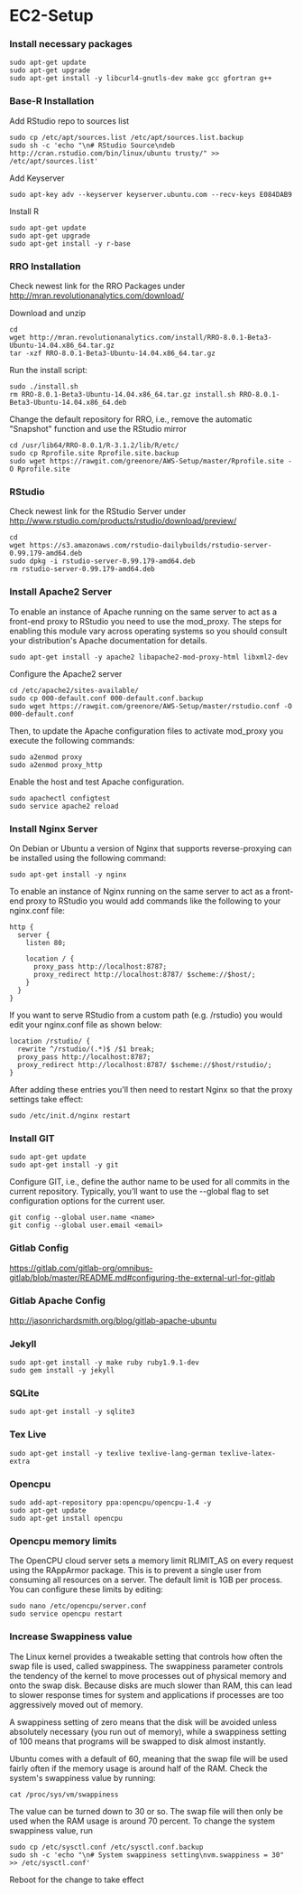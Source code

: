 # EC2-Setup

### Install necessary packages

```
sudo apt-get update
sudo apt-get upgrade
sudo apt-get install -y libcurl4-gnutls-dev make gcc gfortran g++
```

### Base-R Installation
Add RStudio repo to sources list
```
sudo cp /etc/apt/sources.list /etc/apt/sources.list.backup
sudo sh -c 'echo "\n# RStudio Source\ndeb http://cran.rstudio.com/bin/linux/ubuntu trusty/" >> /etc/apt/sources.list'
```

Add Keyserver
```
sudo apt-key adv --keyserver keyserver.ubuntu.com --recv-keys E084DAB9
```

Install R
```
sudo apt-get update
sudo apt-get upgrade
sudo apt-get install -y r-base
```

### RRO Installation
Check newest link for the RRO Packages under http://mran.revolutionanalytics.com/download/

Download and unzip
```
cd
wget http://mran.revolutionanalytics.com/install/RRO-8.0.1-Beta3-Ubuntu-14.04.x86_64.tar.gz
tar -xzf RRO-8.0.1-Beta3-Ubuntu-14.04.x86_64.tar.gz
```

Run the install script:
```
sudo ./install.sh
rm RRO-8.0.1-Beta3-Ubuntu-14.04.x86_64.tar.gz install.sh RRO-8.0.1-Beta3-Ubuntu-14.04.x86_64.deb
```

Change the default repository for RRO, i.e., remove the automatic "Snapshot" function and use the RStudio mirror
```
cd /usr/lib64/RRO-8.0.1/R-3.1.2/lib/R/etc/
sudo cp Rprofile.site Rprofile.site.backup
sudo wget https://rawgit.com/greenore/AWS-Setup/master/Rprofile.site -O Rprofile.site
```

### RStudio
Check newest link for the RStudio Server under http://www.rstudio.com/products/rstudio/download/preview/

```
cd
wget https://s3.amazonaws.com/rstudio-dailybuilds/rstudio-server-0.99.179-amd64.deb
sudo dpkg -i rstudio-server-0.99.179-amd64.deb
rm rstudio-server-0.99.179-amd64.deb
```

### Install Apache2 Server
To enable an instance of Apache running on the same server to act as a front-end proxy to RStudio you need to use the mod_proxy. The steps for enabling this module vary across operating systems so you should consult your distribution's Apache documentation for details.

```
sudo apt-get install -y apache2 libapache2-mod-proxy-html libxml2-dev
```

Configure the Apache2 server
```
cd /etc/apache2/sites-available/
sudo cp 000-default.conf 000-default.conf.backup
sudo wget https://rawgit.com/greenore/AWS-Setup/master/rstudio.conf -O 000-default.conf
```

Then, to update the Apache configuration files to activate mod_proxy you execute the following commands:
```
sudo a2enmod proxy
sudo a2enmod proxy_http
```

Enable the host and test Apache configuration.
```
sudo apachectl configtest
sudo service apache2 reload
```

### Install Nginx Server

On Debian or Ubuntu a version of Nginx that supports reverse-proxying can be installed using the following command:
```
sudo apt-get install -y nginx
```

To enable an instance of Nginx running on the same server to act as a front-end proxy to RStudio you would add commands like the following to your nginx.conf file:

```
http {
  server {
    listen 80;
    
    location / {
      proxy_pass http://localhost:8787;
      proxy_redirect http://localhost:8787/ $scheme://$host/;
    }
  }
}
```

If you want to serve RStudio from a custom path (e.g. /rstudio) you would edit your nginx.conf file as shown below:

```
location /rstudio/ {
  rewrite ^/rstudio/(.*)$ /$1 break;
  proxy_pass http://localhost:8787;
  proxy_redirect http://localhost:8787/ $scheme://$host/rstudio/;
}
```

After adding these entries you'll then need to restart Nginx so that the proxy settings take effect:
```
sudo /etc/init.d/nginx restart
```

### Install GIT
```
sudo apt-get update
sudo apt-get install -y git
```

Configure GIT, i.e., define the author name to be used for all commits in the current repository. Typically, you’ll want to use the --global flag to set configuration options for the current user.

```
git config --global user.name <name>
git config --global user.email <email>
```

### Gitlab Config
https://gitlab.com/gitlab-org/omnibus-gitlab/blob/master/README.md#configuring-the-external-url-for-gitlab

### Gitlab Apache Config
http://jasonrichardsmith.org/blog/gitlab-apache-ubuntu

### Jekyll
```
sudo apt-get install -y make ruby ruby1.9.1-dev
sudo gem install -y jekyll
```

### SQLite
```
sudo apt-get install -y sqlite3
```

### Tex Live
```
sudo apt-get install -y texlive texlive-lang-german texlive-latex-extra
```

### Opencpu
```
sudo add-apt-repository ppa:opencpu/opencpu-1.4 -y
sudo apt-get update
sudo apt-get install opencpu
```

### Opencpu memory limits
The OpenCPU cloud server sets a memory limit RLIMIT_AS on every request using the RAppArmor package. This is to prevent a single user from consuming all resources on a server. The default limit is 1GB per process. You can configure these limits by editing:

```
sudo nano /etc/opencpu/server.conf
sudo service opencpu restart
```

### Increase Swappiness value
The Linux kernel provides a tweakable setting that controls how often the swap file is used, called swappiness. The swappiness parameter controls the tendency of the kernel to move processes out of physical memory and onto the swap disk. Because disks are much slower than RAM, this can lead to slower response times for system and applications if processes are too aggressively moved out of memory.

A swappiness setting of zero means that the disk will be avoided unless absolutely necessary (you run out of memory), while a swappiness setting of 100 means that programs will be swapped to disk almost instantly.

Ubuntu comes with a default of 60, meaning that the swap file will be used fairly often if the memory usage is around half of the RAM. Check the system's swappiness value by running:
```
cat /proc/sys/vm/swappiness
```

The value can be turned down to 30 or so. The swap file will then only be used when the RAM usage is around 70 percent. To change the system swappiness value, run

```
sudo cp /etc/sysctl.conf /etc/sysctl.conf.backup
sudo sh -c 'echo "\n# System swappiness setting\nvm.swappiness = 30" >> /etc/sysctl.conf'
```

Reboot for the change to take effect

